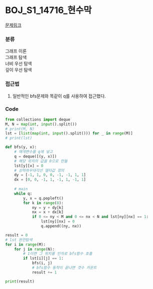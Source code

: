 # BOJ_S1_14716_현수막

[문제링크](https://www.acmicpc.net/problem/14716)

### 분류
그래프 이론<br>
그래프 탐색<br>
너비 우선 탐색<br>
깊이 우선 탐색


### 접근법
1. 일반적인 bfs문제와 똑같이 q를 사용하여 접근했다.

### Code
```python
from collections import deque
M, N = map(int, input().split())
# print(M, N)
lst = [list(map(int, input().split())) for _ in range(M)]
# print(lst)

def bfs(y, x):
    # 매개변수를 q에 넣고
    q = deque([(y, x)])
    # 해당 위치의 값을 0으로 만듦
    lst[y][x] = 0
    # 상하좌우대각선 델타값 정의
    dy = [-1, 1, 0, 0, -1, -1, 1, 1]
    dx = [0, 0, -1, 1, -1, 1, -1, 1]
    
    # main
    while q:
        y, x = q.popleft()
        for k in range(8):
            ny = y + dy[k]
            nx = x + dx[k]
            if 0 <= ny < M and 0 <= nx < N and lst[ny][nx] == 1:
                lst[ny][nx] = 0
                q.append((ny, nx))

result = 0
# lst 완전탐색
for i in range(M):
    for j in range(N):
        # 1이면 그 위치를 인자로 bfs함수 호출
        if lst[i][j] == 1:
            bfs(i, j)
            # bfs함수 동작이 끝나면 갯수 카운트
            result += 1

print(result)
```